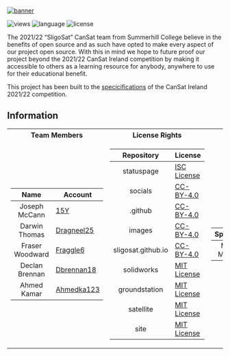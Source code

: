 [![banner](https://raw.githubusercontent.com/sligosat/.github/main/profile/images/DO%20NOT%20DELETE.png)](https://sligosat.eu/socials/)


![views](https://hits.seeyoufarm.com/api/count/incr/badge.svg?url=https%3A%2F%2Fgithub.com%2Fsligosat&count_bg=%230EC4F3&title_bg=%23555555&icon=&icon_color=%23E7E7E7&title=views+%28day%2Ftotal%29&edge_flat=true)
![language](https://img.shields.io/badge/language-english-99cc00?style=flat-square)
![license](https://img.shields.io/badge/license-various%20licenses-blueviolet?style=flat-square)

The 2021/22 “SligoSat” CanSat team from Summerhill College believe in the benefits of open source and as such have opted to make every aspect of our project open source. With this in mind we hope to future proof our project beyond the 2021/22 CanSat Ireland competition by making it accessible to others as a learning resource for anybody, anywhere to use for their educational benefit.

This project has been built to the [specicifications](https://drive.google.com/file/d/11dQWw6p45zp9hvpHacX0a5WrfdoS9-eJ/view) of the CanSat Ireland 2021/22 competition.

## Information

<table>
<tr><th>Team Members</th><th>License Rights</th><th>Sponsors</th></tr>
<tr><td>

| Name | Account     |
|:----------:|-------------|
| Joseph McCann    | [15Y](https://github.com/15Y)   |
| Darwin Thomas    | [Dragneel25](https://github.com/Dragneel25)   |
| Fraser Woodward |[Fraggle6](https://github.com/Fraggle6)   |
| Declan Brennan | [Dbrennan18](https://github.com/Dbrennan18) |
| Ahmed Kamar | [Ahmedka123](https://github.com/Ahmedka123) |

</td><td>

| Repository | License     |
|:----------:|-------------|
| statuspage | [ISC License](https://raw.githubusercontent.com/sligosat/statuspage/main/LICENSE) |
| socials    | [CC-BY-4.0](https://raw.githubusercontent.com/sligosat/socials/gh-pages/LICENSE.txt)   |
| .github    | [CC-BY-4.0](https://raw.githubusercontent.com/sligosat/.github/main/LICENSE.txt)   |
| images     | [CC-BY-4.0](https://raw.githubusercontent.com/sligosat/images/main/LICENSE.txt)   |
| sligosat.github.io  | [CC-BY-4.0](https://raw.githubusercontent.com/sligosat/sligosat.github.io/main/license.txt)   |
| solidworks | [MIT License](https://raw.githubusercontent.com/sligosat/solidworks/main/LICENSE) |
| groundstation | [MIT License](https://raw.githubusercontent.com/sligosat/groundstation/main/LICENSE.txt) |
| satellite | [MIT License](https://raw.githubusercontent.com/sligosat/satellite/master/LICENSE.txt) |
| site | [MIT License](https://raw.githubusercontent.com/sligosat/site/main/LICENSE) |
  
</td><td>
  
| Sponsor | Contact     |
|:----------:|-------------|
| Miko Metals | [miko.ie](https://miko.ie/) |

</td></tr> </table>
